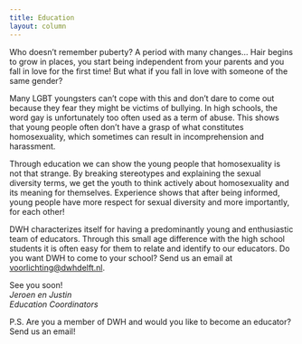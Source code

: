 ```yaml
---
title: Education
layout: column
---
```


Who doesn’t remember puberty? A period with many changes… Hair begins to grow in places, you start being
independent from your parents and you fall in love for the first time! But what if you fall in love with someone
of the same gender?

Many LGBT youngsters can’t cope with this and don’t dare to come out because they fear they might be victims of
bullying. In high schools, the word gay is unfortunately too often used as a term of abuse. This shows that young
people often don’t have a grasp of what constitutes homosexuality, which sometimes can result in incomprehension
and harassment.

Through education we can show the young people that homosexuality is not that strange. By breaking stereotypes and
explaining the sexual diversity terms, we get the youth to think actively about homosexuality and its meaning for
themselves. Experience shows that after being informed, young people have more respect for sexual diversity and
more importantly, for each other!

DWH characterizes itself for having a predominantly young and enthusiastic team of educators. Through this small
age difference with the high school students it is often easy for them to relate and identify to our educators.
Do you want DWH to come to your school? Send us an email at 
[voorlichting@dwhdelft.nl](mailto:voorlichting@dwhdelft.nl).

See you soon!<br>
_Jeroen en Justin_<br>
_Education Coordinators_

P.S. Are you a member of DWH and would you like to become an educator? Send us an email!
